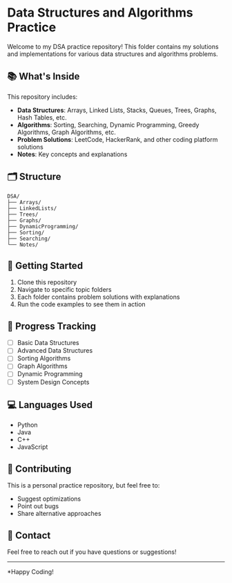 # Data Structures and Algorithms Practice

Welcome to my DSA practice repository! This folder contains my solutions and implementations for various data structures and algorithms problems.

## 📚 What's Inside

This repository includes:
- **Data Structures**: Arrays, Linked Lists, Stacks, Queues, Trees, Graphs, Hash Tables, etc.
- **Algorithms**: Sorting, Searching, Dynamic Programming, Greedy Algorithms, Graph Algorithms, etc.
- **Problem Solutions**: LeetCode, HackerRank, and other coding platform solutions
- **Notes**: Key concepts and explanations

## 🗂️ Structure

```
DSA/
├── Arrays/
├── LinkedLists/
├── Trees/
├── Graphs/
├── DynamicProgramming/
├── Sorting/
├── Searching/
└── Notes/
```

## 🚀 Getting Started

1. Clone this repository
2. Navigate to specific topic folders
3. Each folder contains problem solutions with explanations
4. Run the code examples to see them in action

## 📝 Progress Tracking

- [ ] Basic Data Structures
- [ ] Advanced Data Structures
- [ ] Sorting Algorithms
- [ ] Graph Algorithms
- [ ] Dynamic Programming
- [ ] System Design Concepts

## 💻 Languages Used

- Python
- Java
- C++
- JavaScript

## 🤝 Contributing

This is a personal practice repository, but feel free to:
- Suggest optimizations
- Point out bugs
- Share alternative approaches

## 📧 Contact

Feel free to reach out if you have questions or suggestions!

---
*Happy Coding!